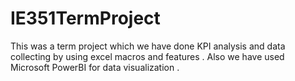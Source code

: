 # IE351TermProject

This was a term project which we have done KPI analysis and data collecting by using excel macros and features . Also we have used Microsoft PowerBI for data visualization . 

